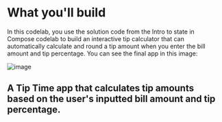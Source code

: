 # What you'll build

In this codelab, you use the solution code from the Intro to state in Compose codelab to build an interactive tip calculator 
that can automatically calculate and round a tip amount when you enter the bill amount and tip percentage. 
You can see the final app in this image:


![image](https://github.com/user-attachments/assets/0aaaf320-0e76-42a8-b5b2-f316061cb9a1)


## A Tip Time app that calculates tip amounts based on the user's inputted bill amount and tip percentage.
